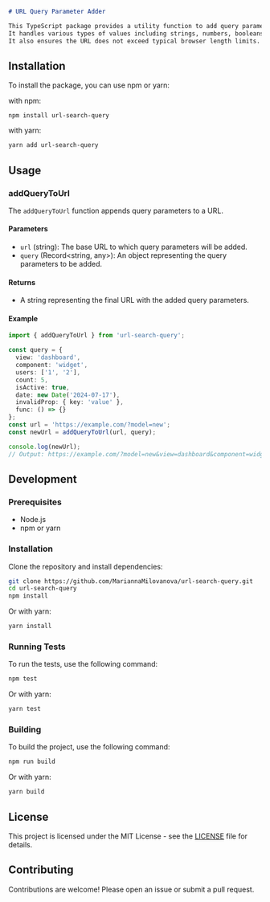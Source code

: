 ```markdown
# URL Query Parameter Adder

This TypeScript package provides a utility function to add query parameters to a given URL.
It handles various types of values including strings, numbers, booleans, dates, and arrays of these types.
It also ensures the URL does not exceed typical browser length limits.
```

## Installation

To install the package, you can use npm or yarn:

with npm:
```bash:
npm install url-search-query
```

with yarn:

```bash
yarn add url-search-query
```

## Usage

### addQueryToUrl

The `addQueryToUrl` function appends query parameters to a URL.

#### Parameters

- `url` (string): The base URL to which query parameters will be added.
- `query` (Record<string, any>): An object representing the query parameters to be added.

#### Returns

- A string representing the final URL with the added query parameters.

#### Example

```typescript
import { addQueryToUrl } from 'url-search-query';

const query = { 
  view: 'dashboard', 
  component: 'widget', 
  users: ['1', '2'], 
  count: 5, 
  isActive: true, 
  date: new Date('2024-07-17'), 
  invalidProp: { key: 'value' }, 
  func: () => {} 
};
const url = 'https://example.com/?model=new';
const newUrl = addQueryToUrl(url, query);

console.log(newUrl);
// Output: https://example.com/?model=new&view=dashboard&component=widget&users=1&users=2&count=5&isActive=true&date=2024-07-17T00:00:00.000Z
```

## Development

### Prerequisites

- Node.js
- npm or yarn

### Installation

Clone the repository and install dependencies:

```bash
git clone https://github.com/MariannaMilovanova/url-search-query.git
cd url-search-query
npm install
```

Or with yarn:

```bash
yarn install
```

### Running Tests

To run the tests, use the following command:

```bash
npm test
```

Or with yarn:

```bash
yarn test
```

### Building

To build the project, use the following command:

```bash
npm run build
```

Or with yarn:

```bash
yarn build
```

## License

This project is licensed under the MIT License - see the [LICENSE](https://github.com/MariannaMilovanova/url-search-query/blob/main/LICENSE) file for details.

## Contributing

Contributions are welcome! Please open an issue or submit a pull request.
